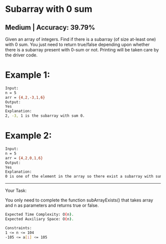 # Subarray with 0 sum

## Medium  |  Accuracy: 39.79%

<p>Given an array of integers. Find if there is a subarray (of size at-least one) with 0 sum. You just need to return true/false depending upon whether there is a subarray present with 0-sum or not. Printing will be taken care by the driver code.</p>

# Example 1:
```bash
Input:
n = 5
arr = {4,2,-3,1,6}
Output: 
Yes
Explanation: 
2, -3, 1 is the subarray with sum 0.
```

# Example 2:
```bash
Input:
n = 5
arr = {4,2,0,1,6}
Output: 
Yes
Explanation: 
0 is one of the element in the array so there exist a subarray with sum 0.
```

<hr>

<span>Your Task:</span>
<p>You only need to complete the function subArrayExists() that takes array and n as parameters and returns true or false.</p>

```bash
Expected Time Complexity: O(n).
Expected Auxiliary Space: O(n).

Constraints:
1 <= n <= 104
-105 <= a[i] <= 105
```